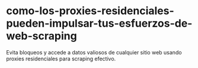 # como-los-proxies-residenciales-pueden-impulsar-tus-esfuerzos-de-web-scraping
Evita bloqueos y accede a datos valiosos de cualquier sitio web usando proxies residenciales para scraping efectivo.
